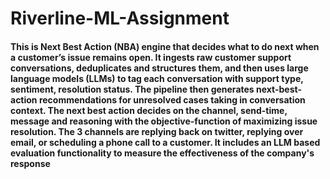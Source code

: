 # Riverline-ML-Assignment
#### This is Next Best Action (NBA) engine that decides what to do next when a customer’s issue remains open. It ingests raw customer support conversations, deduplicates and structures them, and then uses large language models (LLMs) to tag each conversation with support type, sentiment, resolution status. The pipeline then generates next-best-action recommendations for unresolved cases taking in conversation context. The next best action decides on the channel, send-time, message and reasoning with the objective-function of maximizing issue resolution. The 3 channels are replying back on twitter, replying over email, or scheduling a phone call to a customer. It includes an LLM based evaluation functionality to measure the effectiveness of the company's response
